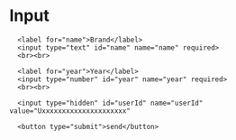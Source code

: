 <!DOCTYPE html>

<html>
<head>
  <meta charset="UTF-8" />
  <meta name="viewport" content="width=device-width, initial-scale=1.0">
  <title>Form</title>
</head>
<body>
    <h1>Input</h1>
    <form action="https://nnnote.app.n8n.cloud/webhook-test/78986eb1-8e1f-4635-a242-99214de82b48/line-webhook" method="POST">
    
      <label for="name">Brand</label>
      <input type="text" id="name" name="name" required>
      <br><br>

      <label for="year">Year</label>
      <input type="number" id="year" name="year" required>
      <br><br>

      <input type="hidden" id="userId" name="userId" value="Uxxxxxxxxxxxxxxxxxxxxx"

      <button type="submit">send</button>
        
  </form>
</body>
</html>
